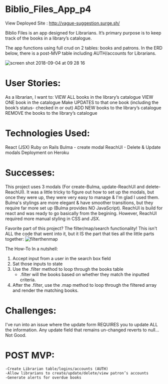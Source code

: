 # Biblio_Files_App_p4

View Deployed Site : http://vague-suggestion.surge.sh/

Biblio Files is an app designed for Librarians. 
It’s primary purpose is to keep track of the books in a library’s catalogue. 

The app functions using full crud on 2 tables: books and patrons. 
In the ERD below, there is a post-MVP table including AUTH/accounts for Librarians.

![screen shot 2018-09-04 at 09 28 16](https://user-images.githubusercontent.com/36941422/45300442-56640380-b4dc-11e8-938d-48c22e6f7293.png)

# User Stories: 
As a librarian, I want to:
VIEW ALL books in the library’s catalogue
VIEW ONE book in the catalogue
Make UPDATES to that one book (including the book’s status- checked in or out)
ADD NEW books to the library’s catalogue
REMOVE the books to the library’s catalogue

# Technologies Used:
React (JSX)
Ruby on Rails 
Bulma - create modal
ReachUI - Delete & Update modals
Deployment on Heroku

# Successes:
This project uses 3 modals (For create-Bulma, update-ReachUI and delete-ReachUI). It was a little tricky to figure out how to set up the modals, but once they were up, they were very easy to manage & I'm glad I used them.
Bulma's stylings are more elegant & have smoother transitions, but they require far more set up (Bulma provides NO JavaScript). ReachUI is build for react and was ready to go basically from the begining. However, ReachUI required more manual styling in CSS and JSX.

Favorite part of this project? The filter/map/search functionality!
This isn't ALL the code that went into it, but it IS the part that ties all the little parts together:
![filterthenmap](https://user-images.githubusercontent.com/36941422/45304834-f1fa7180-b4e6-11e8-9896-785230f5ee62.png)

The How-To In a nutshell:
1) Accept input from a user in the search box field
2) Sat those inputs to state
3) Use the .filter method to loop through the books table
    * .filter will the books based on whether they match the inputted criteria.
4) After the .filter, use the .map method to loop through the filtered array and render the matching books.

# Challenges:
I've run into an issue where the update form REQUIRES you to update ALL the information. 
Any update field that remains un-changed reverts to null... Not Good.

# POST MVP:
	-Create Librarian table/logins/accounts (AUTH)
	-Allow librarians to create/update/delete/view patron’s accounts
	-Generate alerts for overdue books
